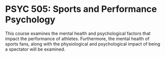 # PSYC 505: Sports and Performance Psychology

This course examines the mental health and psychological factors that impact the performance of athletes. Furthermore, the mental health of sports fans, along with the physiological and psychological impact of being a spectator will be examined.